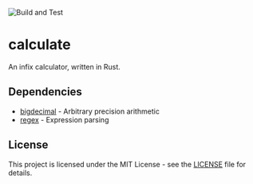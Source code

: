 ![Build and Test](https://img.shields.io/github/workflow/status/IoanThomas/calculate/Build%20and%20Test)

# calculate

An infix calculator, written in Rust.

## Dependencies

* [bigdecimal](https://github.com/akubera/bigdecimal-rs) - Arbitrary precision arithmetic
* [regex](https://github.com/rust-lang/regex) - Expression parsing

## License

This project is licensed under the MIT License - see the [LICENSE](LICENSE) file for details.

